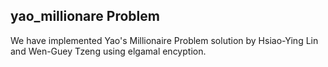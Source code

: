 ## yao_millionare Problem 

We have implemented Yao's Millionaire Problem  solution by Hsiao-Ying Lin and Wen-Guey Tzeng using elgamal encyption. 
